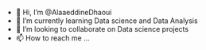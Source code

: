 - 👋 Hi, I’m @AlaaeddineDhaoui
- 🌱 I’m currently learning Data science and Data Analysis
- 💞️ I’m looking to collaborate on Data science projects
- 📫 How to reach me ...

<!---
AlaaeddineDhaoui/AlaaeddineDhaoui is a ✨ special ✨ repository because its `README.md` (this file) appears on your GitHub profile.
You can click the Preview link to take a look at your changes.
--->
